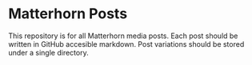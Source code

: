 # Matterhorn Posts

This repository is for all Matterhorn media posts. Each post should be written in GitHub accesible markdown. Post variations should be stored under a single directory.